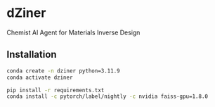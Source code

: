 # dZiner
Chemist AI Agent for Materials Inverse Design

## Installation

```bash
conda create -n dziner python=3.11.9
conda activate dziner

pip install -r requirements.txt
conda install -c pytorch/label/nightly -c nvidia faiss-gpu=1.8.0
```